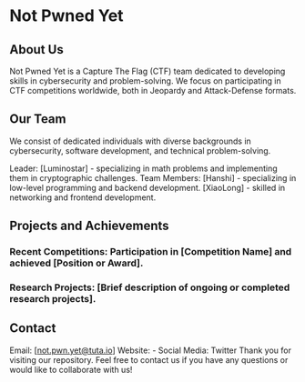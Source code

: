 # Not Pwned Yet

<!--

**Here are some ideas to get you started:**

🙋‍♀️ A short introduction - what is your organization all about?
🌈 Contribution guidelines - how can the community get involved?
👩‍💻 Useful resources - where can the community find your docs? Is there anything else the community should know?
🍿 Fun facts - what does your team eat for breakfast?
🧙 Remember, you can do mighty things with the power of [Markdown](https://docs.github.com/github/writing-on-github/getting-started-with-writing-and-formatting-on-github/basic-writing-and-formatting-syntax) 
-->

## About Us
Not Pwned Yet is a Capture The Flag (CTF) team dedicated to developing skills in cybersecurity and problem-solving. We focus on participating in CTF competitions worldwide, both in Jeopardy and Attack-Defense formats.

## Our Team
We consist of dedicated individuals with diverse backgrounds in cybersecurity, software development, and technical problem-solving.

Leader: [Luminostar] - specializing in math problems and implementing them in cryptographic challenges.
Team Members:
[Hanshi] - specializing in low-level programming and backend development.
[XiaoLong] - skilled in networking and frontend development.

## Projects and Achievements

### Recent Competitions: Participation in [Competition Name] and achieved [Position or Award].
### Research Projects: [Brief description of ongoing or completed research projects].
## Contact
Email: [not.pwn.yet@tuta.io]
Website: -
Social Media:
Twitter
Thank you for visiting our repository. Feel free to contact us if you have any questions or would like to collaborate with us!
